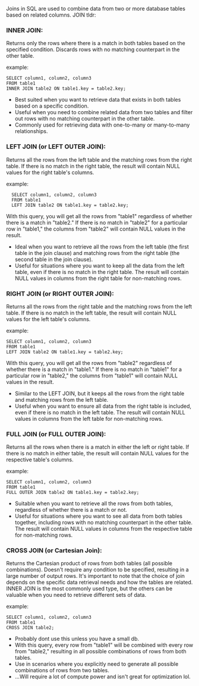 Joins in SQL are used to combine data from two or more database tables based on related columns. JOIN tldr:

### INNER JOIN:
Returns only the rows where there is a match in both tables based on the specified condition.
Discards rows with no matching counterpart in the other table.

example: 
  ``` 
  SELECT column1, column2, column3
  FROM table1
  INNER JOIN table2 ON table1.key = table2.key; 
 ```
- Best suited when you want to retrieve data that exists in both tables based on a specific condition.
- Useful when you need to combine related data from two tables and filter out rows with no matching counterpart in the other table.
- Commonly used for retrieving data with one-to-many or many-to-many relationships.

### LEFT JOIN (or LEFT OUTER JOIN):
Returns all the rows from the left table and the matching rows from the right table.
If there is no match in the right table, the result will contain NULL values for the right table's columns.

example: 
```
  SELECT column1, column2, column3
  FROM table1
  LEFT JOIN table2 ON table1.key = table2.key;
```
  With this query, you will get all the rows from "table1" regardless of whether there is a match in "table2." 
  If there is no match in "table2" for a particular row in "table1," the columns from "table2" will contain NULL values in the result.
- Ideal when you want to retrieve all the rows from the left table (the first table in the join clause) and matching rows from the right table (the second table in the join clause).
- Useful for situations where you want to keep all the data from the left table, even if there is no match in the right table. The result will contain NULL values in columns from the right table for non-matching rows.

### RIGHT JOIN (or RIGHT OUTER JOIN):
Returns all the rows from the right table and the matching rows from the left table.
If there is no match in the left table, the result will contain NULL values for the left table's columns.

  example:
  ```
  SELECT column1, column2, column3
  FROM table1
  LEFT JOIN table2 ON table1.key = table2.key;
  ```
With this query, you will get all the rows from "table2" regardless of whether there is a match in "table1." 
If there is no match in "table1" for a particular row in "table2," the columns from "table1" will contain NULL values in the result.
- Similar to the LEFT JOIN, but it keeps all the rows from the right table and matching rows from the left table.
- Useful when you want to ensure all data from the right table is included, even if there is no match in the left table. 
The result will contain NULL values in columns from the left table for non-matching rows.

### FULL JOIN (or FULL OUTER JOIN):
Returns all the rows when there is a match in either the left or right table.
If there is no match in either table, the result will contain NULL values for the respective table's columns.

  example: 
  ```
  SELECT column1, column2, column3
  FROM table1
  FULL OUTER JOIN table2 ON table1.key = table2.key;
  ```
- Suitable when you want to retrieve all the rows from both tables, regardless of whether there is a match or not.
- Useful for situations where you want to see all data from both tables together, including rows with no matching counterpart in the other table. 
The result will contain NULL values in columns from the respective table for non-matching rows.

### CROSS JOIN (or Cartesian Join):
Returns the Cartesian product of rows from both tables (all possible combinations).
Doesn't require any condition to be specified, resulting in a large number of output rows.
It's important to note that the choice of join depends on the specific data retrieval needs 
and how the tables are related. INNER JOIN is the most commonly used type, but the others can be valuable when you need to retrieve different sets of data.

  example: 
  ```
  SELECT column1, column2, column3
  FROM table1
  CROSS JOIN table2;
  ```
- Probably dont use this unless you have a small db. 
- With this query, every row from "table1" will be combined with every row from "table2," resulting in all possible combinations of rows from both tables.
- Use in scenarios where you explicitly need to generate all possible combinations of rows from two tables.
- ...Will require a lot of compute power and isn't great for optimization lol. 
